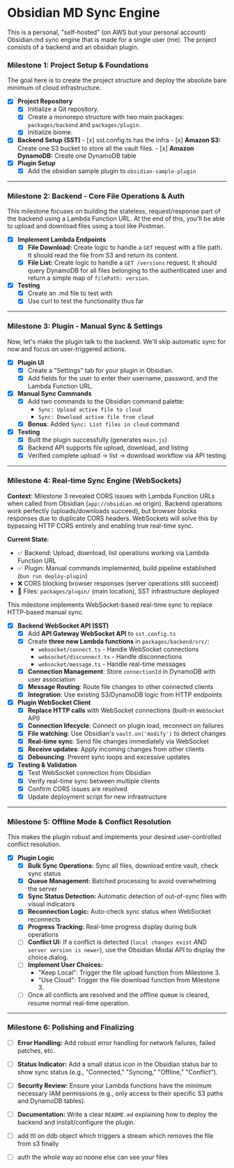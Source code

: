 # Obsidian MD Sync Engine

This is a personal, "self-hosted" (on AWS but your personal account) Obsidian.md sync engine that is made for a single user (me).
The project consists of a backend and an obsidian plugin.

### Milestone 1: Project Setup & Foundations

The goal here is to create the project structure and deploy the absolute bare minimum of cloud infrastructure.

-   [x] **Project Repository**
    -   [x] Initialize a Git repository.
    -   [x] Create a monorepo structure with two main packages: `packages/backend` and `packages/plugin`.
    -   [x] Initialize biome.
-   [x] **Backend Setup (SST)**
        -   [x] sst.config.ts has the infra
        -   [x] **Amazon S3:** Create one S3 bucket to store all the vault files.
        -   [x] **Amazon DynamoDB:** Create one DynamoDB table
-   [x] **Plugin Setup**
    -   [x] Add the obsidian sample plugin to `obsidian-sample-plugin`

---

### Milestone 2: Backend - Core File Operations & Auth

This milestone focuses on building the stateless, request/response part of the backend using a Lambda Function URL. At the end of this, you'll be able to upload and download files using a tool like Postman.

-   [x] **Implement Lambda Endpoints**
    -   [x] **File Download:** Create logic to handle a `GET` request with a file path. It should read the file from S3 and return its content.
    -   [x] **File List:** Create logic to handle a `GET /versions` request. It should query DynamoDB for all files belonging to the authenticated user and return a simple map of `filePath: version`.
-   [x] **Testing**
    -   [x] Create an .md file to test with
    -   [x] Use curl to test the functionality thus far

---

### Milestone 3: Plugin - Manual Sync & Settings

Now, let's make the plugin talk to the backend. We'll skip automatic sync for now and focus on user-triggered actions.

-   [x] **Plugin UI**
    -   [x] Create a "Settings" tab for your plugin in Obsidian.
    -   [x] Add fields for the user to enter their username, password, and the Lambda Function URL.
-   [x] **Manual Sync Commands**
    -   [x] Add two commands to the Obsidian command palette:
        -   `Sync: Upload active file to cloud`
        -   `Sync: Download active file from cloud`
    -   [x] **Bonus**: Added `Sync: List files in cloud` command
-   [x] **Testing**
    -   [x] Built the plugin successfully (generates `main.js`)
    -   [x] Backend API supports file upload, download, and listing
    -   [x] Verified complete upload → list → download workflow via API testing

---

### Milestone 4: Real-time Sync Engine (WebSockets)

**Context**: Milestone 3 revealed CORS issues with Lambda Function URLs when called from Obsidian (`app://obsidian.md` origin). Backend operations work perfectly (uploads/downloads succeed), but browser blocks responses due to duplicate CORS headers. WebSockets will solve this by bypassing HTTP CORS entirely and enabling true real-time sync.

**Current State**: 
- ✅ Backend: Upload, download, list operations working via Lambda Function URL
- ✅ Plugin: Manual commands implemented, build pipeline established (`bun run deploy-plugin`)
- ❌ CORS blocking browser responses (server operations still succeed)
- 📍 Files: `packages/plugin/` (main location), SST infrastructure deployed

This milestone implements WebSocket-based real-time sync to replace HTTP-based manual sync.

-   [x] **Backend WebSocket API (SST)**
    -   [x] Add **API Gateway WebSocket API** to `sst.config.ts`
    -   [x] Create **three new Lambda functions** in `packages/backend/src/`:
        - `websocket/connect.ts` - Handle WebSocket connections
        - `websocket/disconnect.ts` - Handle disconnections  
        - `websocket/message.ts` - Handle real-time messages
    -   [x] **Connection Management**: Store `connectionId` in DynamoDB with user association
    -   [x] **Message Routing**: Route file changes to other connected clients
    -   [x] **Integration**: Use existing S3/DynamoDB logic from HTTP endpoints
-   [x] **Plugin WebSocket Client**
    -   [x] **Replace HTTP calls** with WebSocket connections (built-in `WebSocket` API)
    -   [x] **Connection lifecycle**: Connect on plugin load, reconnect on failures
    -   [x] **File watching**: Use Obsidian's `vault.on('modify')` to detect changes
    -   [x] **Real-time sync**: Send file changes immediately via WebSocket
    -   [x] **Receive updates**: Apply incoming changes from other clients
    -   [x] **Debouncing**: Prevent sync loops and excessive updates
-   [x] **Testing & Validation**
    -   [x] Test WebSocket connection from Obsidian
    -   [x] Verify real-time sync between multiple clients
    -   [x] Confirm CORS issues are resolved
    -   [x] Update deployment script for new infrastructure

---

### Milestone 5: Offline Mode & Conflict Resolution

This makes the plugin robust and implements your desired user-controlled conflict resolution.

-   [x] **Plugin Logic**
    -   [x] **Bulk Sync Operations:** Sync all files, download entire vault, check sync status
    -   [x] **Queue Management:** Batched processing to avoid overwhelming the server
    -   [x] **Sync Status Detection:** Automatic detection of out-of-sync files with visual indicators
    -   [x] **Reconnection Logic:** Auto-check sync status when WebSocket reconnects
    -   [x] **Progress Tracking:** Real-time progress display during bulk operations
    -   [ ] **Conflict UI:** If a conflict is detected (`local changes exist` AND `server version is newer`), use the Obsidian Modal API to display the choice dialog.
    -   [ ] **Implement User Choices:**
        -   "Keep Local": Trigger the file upload function from Milestone 3.
        -   "Use Cloud": Trigger the file download function from Milestone 3.
    -   [ ] Once all conflicts are resolved and the offline queue is cleared, resume normal real-time operation.

---

### Milestone 6: Polishing and Finalizing

-   [ ] **Error Handling:** Add robust error handling for network failures, failed patches, etc.
-   [ ] **Status Indicator:** Add a small status icon in the Obsidian status bar to show sync status (e.g., "Connected," "Syncing," "Offline," "Conflict").
-   [ ] **Security Review:** Ensure your Lambda functions have the minimum necessary IAM permissions (e.g., only access to their specific S3 paths and DynamoDB tables).
-   [ ] **Documentation:** Write a clear `README.md` explaining how to deploy the backend and install/configure the plugin.


- [ ] add ttl on ddb object which triggers a stream which removes the file from s3 finally
- [ ] auth the whole way so noone else can see your files
